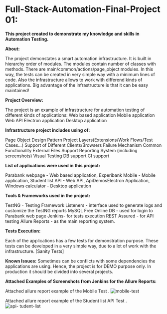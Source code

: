 # Full-Stack-Automation-Final-Project 01: 

**This project created to demonstrate my knowledge and skills in Automation Testing.**

**About:**

The project demonstates a smart automation infrastructure. It is built in hierarchy order of modules. The modules contain number of classes with methods. There are main/common/actions/page_object modules. In this way, the tests can be created in very simple way with a minimum lines of code. Also the infrastructure allows to work with differend kinds of applications. Big advantage of the infrastructure is that it can be easy maintained!

**Project Overview:**

The project is an example of infrastructure for automation testing of different kinds of applications: Web based application Mobile application Web API Electron application Desktop application

**Infrastructure project includes using of:**

Page Object Design Pattern Project Layers(Extensions/Work Flows/Test Cases...) Support of Different Clients/Browsers Failure Mechanism Common Functionality External Files Support Reporting System (including screenshots) Visual Testing DB support CI support


**List of applications were used in this project:**

Parabank webpage - Web based application, Experibank Mobile  - Mobile application, Student list API - Web API, ApiDemosElectron Application, Windows calculator - Desktop application

**Tools & Frameworks used in the project:**

TestNG - Testing Framework Listeners - interface used to generate logs and customize the TestNG reports MySQL Free Online DB - used for login to Parabank web page Jenkins- for tests execution REST Assured - for API testing Allure Reports - as the main reporting system.

**Tests Execution:**

Each of the applications has a few tests for demonstration purpose. These tests can be developed in a very simple way, due to a lot of work with the infrastructure. [Sanity Tests]

**Known Issues:** Sometimes can be conflicts with some dependencies the applications are using. Hence, the project is for DEMO purpose only. In production it should be divided into several projects.


**Attached Examples of Screenshots from Jenkins for the Allure Reports:** 


Attached allure report example of the Mobile Test .
![mobile-test](https://user-images.githubusercontent.com/92543700/138241967-c7c37f66-2928-4923-96e4-b0719fbfd6ed.png)

Attached allure report example of the Student list API Test .
![api- tudent-list](https://user-images.githubusercontent.com/92543700/138251072-1ee26c8c-ca6c-4ad7-be03-48a986bb3e0c.png)






